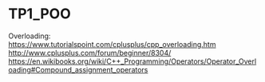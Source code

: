 # TP1_POO

Overloading:
https://www.tutorialspoint.com/cplusplus/cpp_overloading.htm
http://www.cplusplus.com/forum/beginner/8304/
https://en.wikibooks.org/wiki/C++_Programming/Operators/Operator_Overloading#Compound_assignment_operators
